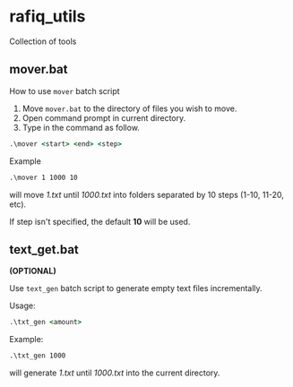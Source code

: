 # rafiq_utils
Collection of tools

## mover.bat

How to use `mover` batch script

1. Move `mover.bat` to the directory of files you wish to move.
2. Open command prompt in current directory.
3. Type in the command as follow.

```bat
.\mover <start> <end> <step>
```

Example

```bat
.\mover 1 1000 10
```

will move *1.txt* until *1000.txt* into folders separated by 10 steps (1-10, 11-20, etc).

If step isn't specified, the default **10** will be used.

## text_get.bat

**(OPTIONAL)**

Use `text_gen` batch script to generate empty text files incrementally. 

Usage:

```bat
.\txt_gen <amount>
```

Example:

```bat
.\txt_gen 1000
```

will generate *1.txt* until *1000.txt* into the current directory.
